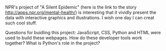 NPR's project of "A Silent Epidemic" (here is the link to the story http://apps.npr.org/mental-health/) is interesting that it vividly present the data with interactive graphics and illustrations.  I wish one day I can creat such cool stuff.

Questions for buidling this project: JavaScript, CSS, Python and HTML were used to build these webpages. How do these developer tools work together? What is Python's role in the project? 